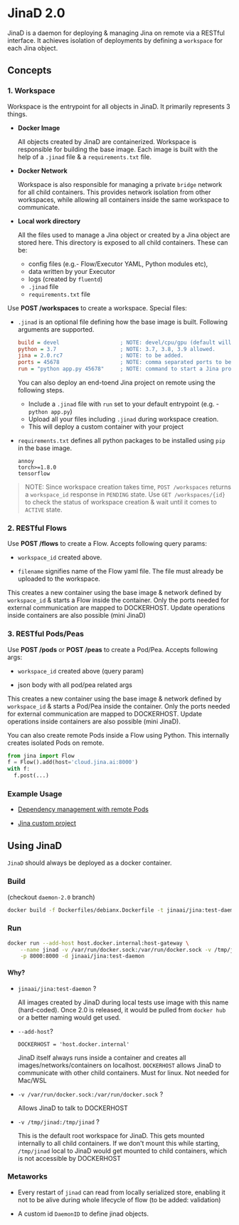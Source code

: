 # JinaD 2.0

JinaD is a daemon for deploying & managing Jina on remote via a RESTful interface. It achieves isolation of deployments by defining a `workspace` for each Jina object.

## Concepts

### 1. Workspace

Workspace is the entrypoint for all objects in JinaD. It primarily represents 3 things.

- **Docker Image**

  All objects created by JinaD are containerized. Workspace is responsible for building the base image. Each image is built with the help of a `.jinad` file & a `requirements.txt` file.

- **Docker Network**

  Workspace is also responsible for managing a private `bridge` network for all child containers. This provides network isolation from other workspaces, while allowing all containers inside the same workspace to communicate.

- **Local work directory**

  All the files used to manage a Jina object or created by a Jina object are stored here. This directory is exposed to all child containers. These can be:
  - config files (e.g.- Flow/Executor YAML, Python modules etc),
  - data written by your Executor
  - logs (created by `fluentd`)
  - `.jinad` file
  - `requirements.txt` file

Use **POST /workspaces** to create a workspace. Special files:

- `.jinad` is an optional file defining how the base image is built. Following arguments are supported.

  ```ini
  build = devel                   ; NOTE: devel/cpu/gpu (default will be cpu once we have jinad-2.0 released), gpu: to be added.
  python = 3.7                    ; NOTE: 3.7, 3.8, 3.9 allowed.
  jina = 2.0.rc7                  ; NOTE: to be added.
  ports = 45678                   ; NOTE: comma separated ports to be mapped.
  run = "python app.py 45678"     ; NOTE: command to start a Jina project on remote.
  ```

  You can also deploy an end-toend Jina project on remote using the following steps.
  - Include a `.jinad` file with `run` set to your default entrypoint (e.g. - `python app.py`)
  - Upload all your files including `.jinad` during workspace creation.
  - This will deploy a custom container with your project

- `requirements.txt` defines all python packages to be installed using `pip` in the base image.

  ```text
  annoy
  torch>=1.8.0
  tensorflow
  ```

> NOTE: Since workspace creation takes time, `POST /workspaces` returns a `workspace_id` response in `PENDING` state. Use `GET /workspaces/{id}` to check the status of workspace creation & wait until it comes to `ACTIVE` state.

### 2. RESTful Flows

Use **POST /flows** to create a Flow. Accepts following query params:

- `workspace_id` created above.

- `filename` signifies name of the Flow yaml file. The file must already be uploaded to the workspace.

This creates a new container using the base image & network defined by `workspace_id` & starts a Flow inside the container. Only the ports needed for external communication are mapped to DOCKERHOST. Update operations inside containers are also possible (mini JinaD)

### 3. RESTful Pods/Peas

Use **POST /pods** or **POST /peas** to create a Pod/Pea. Accepts following args:

- `workspace_id` created above (query param)

- json body with all pod/pea related args

This creates a new container using the base image & network defined by `workspace_id` & starts a Pod/Pea inside the container. Only the ports needed for external communication are mapped to DOCKERHOST. Update operations inside containers are also possible (mini JinaD).

You can also create remote Pods inside a Flow using Python. This internally creates isolated Pods on remote.

```python
from jina import Flow
f = Flow().add(host='cloud.jina.ai:8000')
with f:
  f.post(...)
```

### Example Usage

- [Dependency management with remote Pods](https://github.com/jina-ai/jina/blob/daemon-2.0/tests/distributed/test_against_external_daemon/test_remote_workspaces.py#L49)

- [Jina custom project](https://github.com/jina-ai/jina/blob/daemon-2.0/tests/distributed/test_against_external_daemon/test_remote_workspaces.py#L90)

## Using JinaD

`JinaD` should always be deployed as a docker container.

### Build

(checkout `daemon-2.0` branch)

```bash
docker build -f Dockerfiles/debianx.Dockerfile -t jinaai/jina:test-daemon .
```

### Run

```bash
docker run --add-host host.docker.internal:host-gateway \
    --name jinad -v /var/run/docker.sock:/var/run/docker.sock -v /tmp/jinad:/tmp/jinad \
    -p 8000:8000 -d jinaai/jina:test-daemon
```

#### Why?

- `jinaai/jina:test-daemon` ?

  All images created by JinaD during local tests use image with this name (hard-coded). Once 2.0 is released, it would be pulled from `docker hub` or a better naming would get used.

- `--add-host`?

  `DOCKERHOST = 'host.docker.internal'`

  JinaD itself always runs inside a container and creates all images/networks/containers on localhost. `DOCKERHOST` allows JinaD to communicate with other child containers. Must for linux. Not needed for Mac/WSL

- `-v /var/run/docker.sock:/var/run/docker.sock` ?

  Allows JinaD to talk to DOCKERHOST

- `-v /tmp/jinad:/tmp/jinad` ?

  This is the default root workspace for JinaD. This gets mounted internally to all child containers. If we don't mount this while starting, `/tmp/jinad` local to JinaD would get mounted to child containers, which is not accessible by DOCKERHOST

### Metaworks

- Every restart of `jinad` can read from locally serialized store, enabling it not to be alive during whole lifecycle of flow (to be added: validation)

- A custom id `DaemonID` to define jinad objects.
